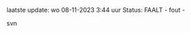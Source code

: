 laatste update: 
wo 08-11-2023  3:44   uur 
Status: FAALT - fout - 
<div class="service R">svn</div>